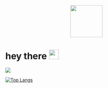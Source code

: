 <div id="header" align="center">
  <img src="https://i.giphy.com/media/v1.Y2lkPTc5MGI3NjExMDY1a3dvemllMXlpYncwamZrNG50bmx0cWszejZlMnhiOW4wc3FidCZlcD12MV9pbnRlcm5hbF9naWZfYnlfaWQmY3Q9cw/DHAa1UQA95eWTZMOxQ/giphy.gif" width="100"/>
</div>

<h1>
  hey there
  <img src="https://media.giphy.com/media/hvRJCLFzcasrR4ia7z/giphy.gif" width="30px"/>
</h1>

<a href="https://t.me/vny_eg">
<img src="https://img.shields.io/badge/telegram-blue?logo=telegram&logoColor=white">
<a/>

[![Top Langs](https://github-readme-stats.vercel.app/api/top-langs/?username=your-github-username)](https://github.com/anuraghazra/github-readme-stats)
  
<!--
**vanya-egorov/vanya-egorov** is a ✨ _special_ ✨ repository because its `README.md` (this file) appears on your GitHub profile.

Here are some ideas to get you started:

- 🔭 I’m currently working on ...
- 🌱 I’m currently learning ...
- 👯 I’m looking to collaborate on ...
- 🤔 I’m looking for help with ...
- 💬 Ask me about ...
- 📫 How to reach me: ...
- 😄 Pronouns: ...
- ⚡ Fun fact: ...
-->

